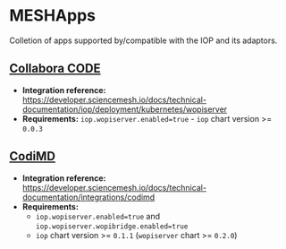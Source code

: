 # MESHApps

Colletion of apps supported by/compatible with the IOP and its adaptors.

## [Collabora CODE](https://hub.helm.sh/charts/stable/collabora-code)

- **Integration reference:** https://developer.sciencemesh.io/docs/technical-documentation/iop/deployment/kubernetes/wopiserver
- **Requirements:** `iop.wopiserver.enabled=true` - `iop` chart version >= `0.0.3`

## [CodiMD](https://hub.helm.sh/charts/codimd/codimd)

- **Integration reference:** https://developer.sciencemesh.io/docs/technical-documentation/integrations/codimd
- **Requirements:**
  - `iop.wopiserver.enabled=true` and `iop.wopiserver.wopibridge.enabled=true`
  - `iop` chart version >= `0.1.1` (`wopiserver` chart >= `0.2.0`)
